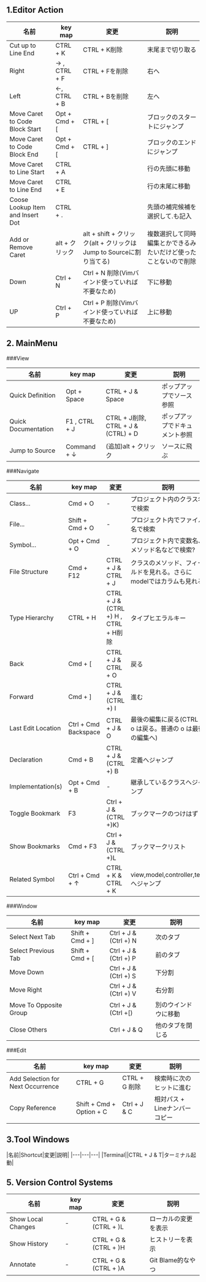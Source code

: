 ## 1.Editor Action
|名前|key map|変更|説明| 
|---|---|---|---|
|Cut up to Line End|CTRL + K|CTRL + K削除|末尾まで切り取る|
|Right|→ , CTRL + F|CTRL + Fを削除|右へ|
|Left|←, CTRL + B|CTRL + Bを削除|左へ|
|Move Caret to Code Block Start|Opt + Cmd + [|CTRL + [|ブロックのスタートにジャンプ|
|Move Caret to Code Block End|Opt + Cmd + [|CTRL + ]|ブロックのエンドにジャンプ|
|Move Caret to Line Start|CTRL + A||行の先頭に移動|
|Move Caret to Line End|CTRL + E||行の末尾に移動|
|Coose Lookup Item and Insert Dot|CTRL + .||先頭の補完候補を選択して.も記入|
|Add or Remove Caret|alt + クリック|alt + shift + クリック(alt + クリックはJump to Sourceに割り当てる)|複数選択して同時編集とかできるみたいだけど使ったことないので削除
|Down|Ctrl + N|Ctrl + N 削除(Vimバインド使っていれば不要なため)|下に移動|
|UP|Ctrl + P|Ctrl + P 削除(Vimバインド使っていれば不要なため)|上に移動|

## 2. MainMenu

###View

|名前|key map|変更|説明| 
|---|---|---|---|
|Quick Definition|Opt + Space|CTRL + J & Space|ポップアップでソース参照| 
|Quick Documentation | F1 , CTRL + J |CTRL + J削除, CTRL + J & (CTRL) + D| ポップアップでドキュメント参照|
|Jump to Source|Command + ↓|(追加)alt + クリック|ソースに飛ぶ

###Navigate

|名前|key map|変更|説明| 
|---|---|---|---|
|Class...|Cmd + O|-|プロジェクト内のクラス名で検索|
|File...|Shift + Cmd + O|-|プロジェクト内でファイル名で検索|
|Symbol...|Opt + Cmd + O|-|プロジェクト内で変数名、メソッド名などで検索?|
|File Structure|Cmd + F12|CTRL + J & CTRL + J |クラスのメソッド、フィールドを見れる。さらにmodelではカラムも見れる|
|Type Hierarchy|CTRL + H|CTRL + J & (CTRL +) H , CTRL + H削除|タイプヒエラルキー|
|Back|Cmd + [|CTRL + J & CTRL + O|戻る|
|Forward|Cmd + ]|CTRL + J & (CTRL +) I|進む|
|Last Edit Location|Ctrl + Cmd Backspace|CTRL + J & O|最後の編集に戻る(CTRL + o は戻る。普通の o は最後の編集へ)|
|Declaration|Cmd + B|CTRL + J & (CTRL +) B|定義へジャンプ|
|Implementation(s)|Opt + Cmd + B|-|継承しているクラスへジャンプ|
|Toggle Bookmark|F3|Ctrl + J & (CTRL +)K)|ブックマークのつけはずし|
|Show Bookmarks|Cmd + F3|Ctrl + J & (CTRL +)L|ブックマークリスト|
|Related Symbol|Ctrl + Cmd + ↑|CTRL + K & CTRL + K|view,model,controller,testへジャンプ|


###Window

|名前|key map|変更|説明| 
|---|---|---|---|
|Select Next Tab|Shift + Cmd + ]|Ctrl + J & (Ctrl +) N|次のタブ|
|Select Previous Tab|Shift + Cmd + [|Ctrl + J & (Ctrl +) P|前のタブ|
|Move Down||Ctrl + J & (Ctrl +) S|下分割|
|Move Right||Ctrl + J & (Ctrl +) V|右分割|
|Move To Opposite Group||Ctrl + J & (Ctrl +[) |別のウインドウに移動|
|Close Others||Ctrl + J & Q|他のタブを閉じる|


###Edit

|名前|key map|変更|説明| 
|---|---|---|---|
|Add Selection for Next Occurrence|CTRL + G|CTRL + G 削除|検索時に次のヒットに進む|
|Copy Reference|Shift + Cmd + Option + C|Ctrl + J & C|相対パス + Lineナンバー コピー|

## 3.Tool Windows

|名前|Shortcut|変更|説明|
|---|---|---|
|Terminal||CTRL + J & T|ターミナル起動|


## 5. Version Control Systems
|名前|key map|変更|説明| 
|---|---|---|---|
|Show Local Changes|-|CTRL + G & (CTRL + )L|ローカルの変更を表示|
|Show History|-|CTRL + G & (CTRL + )H|ヒストリーを表示|
|Annotate|-|CTRL + G & (CTRL + )A|Git Blame的なやつ|

